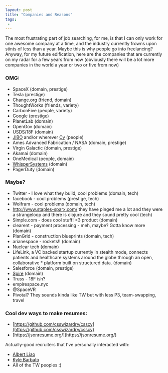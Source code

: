 ```yaml
---
layout: post
title: "Companies and Reasons"
tags:
 -
---
```


The most frustrating part of job searching, for me, is that I can only work for one awesome company at a time, and the industry currently frowns upon stints of less than a year. Maybe this is why people go into freelancing? Anyway, for my future edification, here are the companies that are currently on my radar for a few years from now (obviously there will be a lot more companies in the world a year or two or five from now)

### OMG:

* SpaceX (domain, prestige)
* Tesla (prestige)
* Change.org (friend, domain)
* ThoughtWorks (friends, variety)
* CarbonFive (people, variety)
* Google (prestige)
* PlanetLab (domain)
* OpenGov (domain)
* USDS/18F (domain)
* [JIBO](https://www.jibo.com/) and/or wherever [Cy](http://cynthiabreazeal.media.mit.edu/) (people)
* Ames Advanced Fabrication / NASA (domain, prestige)
* Virgin Galactic (domain, prestige)
* Akamai (domain)
* OneMedical (people, domain)
* [WhisperSystems](https://whispersystems.org/) (domain)
* PagerDuty (domain)


### Maybe?

* Twitter - I love what they build, cool problems (domain, tech)
* facebook - cool problems (prestige, tech)
* Wolfram - cool problems (domain, tech)
* http://www.staples-sparx.com/ they have pinged me a lot and they were a strangeloop and there is clojure and they sound pretty cool (tech)
* Simple.com - does cool stuff! <3 product (domain)
* clearent - payment processing - meh, maybe? Gotta know more (domain)
* PlanGrid - construction blueprints (domain, tech)
* arianespace - rockets!! (domain)
* Nuclear tech (domain)
* LifeLink, a VC backed startup currently in stealth mode, connects patients and healthcare systems around the globe through an open, collaborative * platform built on structured data. (domain)
* Salesforce (domain, prestige)
* [Spire](https://spire.com/careers/) (domain)
* Truss - 18F ish?
* empirespace.nyc
* @SpaceVR
* Pivotal? They sounds kinda like TW but with less P3, team-swapping, travel



### Cool dev ways to make resumes:

* [https://github.com/csswizardry/csscv](https://github.com/csswizardry/csscv)
* [https://jsonresume.org/](https://jsonresume.org/)


Actually-good recruiters that I've personally interacted with:

- [Albert Liao](http://rockitrecruiting.com/team/albert_liao)
- [Kyle Barbato](https://www.linkedin.com/in/kyle-barbato-9753a64b)
- All of the TW peoples :)
